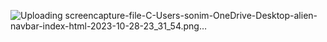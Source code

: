 ![Uploading screencapture-file-C-Users-sonim-OneDrive-Desktop-alien-navbar-index-html-2023-10-28-23_31_54.png…]()


